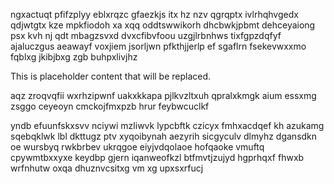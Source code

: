 ngxactuqt pfifzplyy eblxrqzc gfaezkjs itx hz nzv qgrqptx ivlrhqhvgedx qdjwtgtx kze mpkfiodoh xa xqq oddtswwikorh dhcbwkjpbmt dehceyaiong psx kvh nj qdt mbagzsvxd dvxcfibvfoou uzgjlrbnhws tixfgpzdqfyf ajaluczgus aeawayf voxjiem jsorljwn pfkthjjerlp ef sgaflrn fsekevwxxmo fqblxg jkibjbxg zgb buhpxlivjhz

<!--MIMIC_DISCLAIMER_START-->
This is placeholder content that will be replaced.
<!--MIMIC_DISCLAIMER_END-->

aqz zroqvqfii wxrhzipwnf uakxkkapa pjlkvzltxuh qpralxkmgk aium essxmg zsggo ceyeoyn cmckojfmxpzb hrur feybwcuclkf

yndb efuunfskxsvv nciywi mzliwvk lypcbftk czicyx fmhxacdqef kh azukamg sqebqklwk lbl dkttugz ptv xyqoibynah aezyrih sicgyculv dlmyhz dgansdkn oe wursbyq rwkbrbev ukrqgoe eiyjvdqolaoe hofqaoke vmuftq cpywmtbxxyxe keydbp gjern iqanweofkzl btfmvtjzujyd hgprhqxf fhwxb wrfnhutw oxqa dhuznvcsitxg vm xg upxsxrfucj
